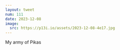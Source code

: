 ```yaml
---
layout: tweet
num: 111
date: 2023-12-08
image:
  src: https://p13i.io/assets/2023-12-08-4e17.jpg
---
```


My army of Pikas
